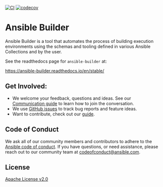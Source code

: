 [![CI](https://github.com/ansible/ansible-builder/actions/workflows/ci.yml/badge.svg?branch=devel)](https://github.com/ansible/ansible-builder/actions?query=branch%3Adevel)
[![codecov](https://codecov.io/gh/ansible/ansible-builder/branch/devel/graph/badge.svg?token=4F6P3DBI40)](https://codecov.io/gh/ansible/ansible-builder)

# Ansible Builder

Ansible Builder is a tool that automates the process of building execution
environments using the schemas and tooling defined in various Ansible
Collections and by the user.

See the readthedocs page for `ansible-builder` at:

https://ansible-builder.readthedocs.io/en/stable/


## Get Involved:

* We welcome your feedback, questions and ideas.
  See our [Communication guide](https://ansible.readthedocs.io/projects/builder/en/latest/installation/)
  to learn how to join the conversation.
* We use [GitHub issues](https://github.com/ansible/ansible-builder/issues) to
  track bug reports and feature ideas.
* Want to contribute, check out our [guide](CONTRIBUTING.md).

## Code of Conduct

We ask all of our community members and contributors to adhere to the [Ansible
code of
conduct](http://docs.ansible.com/ansible/latest/community/code_of_conduct.html). If
you have questions, or need assistance, please reach out to our community team
at [codeofconduct@ansible.com](mailto:codeofconduct@ansible.com).

## License

[Apache License v2.0](./LICENSE.md)
